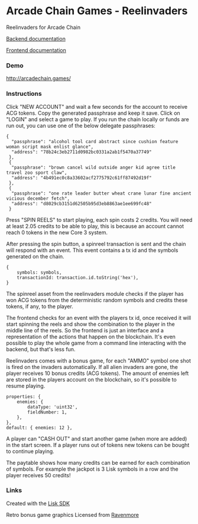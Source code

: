 
# Arcade Chain Games - Reelinvaders
Reelinvaders for Arcade Chain

[Backend documentation](https://github.com/Korben3/arcadechaingames/tree/main/reelinvaders/backend)

[Frontend documentation](https://github.com/Korben3/arcadechaingames/tree/main/reelinvaders/frontend)


### Demo

http://arcadechain.games/


### Instructions

Click "NEW ACCOUNT" and wait a few seconds for the account to receive ACG tokens. Copy the generated passphrase and keep it save. Click on "LOGIN" and select a game to play.
If you run the chain locally or funds are run out, you can use one of the below delegate passphrases:

``` 
{
  "passphrase": "alcohol tool card abstract since cushion feature woman script mask enlist glance",
  "address": "78b24c3eb2711d0982bc0331a2ab1f5470a37749"
 },
 {
  "passphrase": "brown cancel wild outside anger kid agree title travel zoo sport claw",
  "address": "4b491ec0c8a33602acf2775792c61ff87492d19f"
 },
 {
  "passphrase": "one rate leader butter wheat crane lunar fine ancient vicious december fetch",
  "address": "d8029cb3151d62505b95d3eb8863ae1ee699fc48"
 }
 ```
Press "SPIN REELS" to start playing, each spin costs 2 credits. You will need at least 2.05 credits to be able to play, this is because an account cannot reach 0 tokens in the new Core 3 system.

After pressing the spin button, a spinreel transaction is sent and the chain will respond with an event. This event contains a tx id and the symbols generated on the chain.
```
{
	symbols: symbols,
	transactionId: transaction.id.toString('hex'),
}
```

The spinreel asset from the reelinvaders module checks if the player has won ACG tokens from the deterministic random symbols and credits these tokens, if any, to the player.

The frontend checks for an event with the players tx id, once received it will start spinning the reels and show the combination to the player in the middle line of the reels. So the frontend is just an interface and a representation of the actions that happen on the blockchain. It's even possible to play the whole game from a command line interacting with the backend, but that's less fun.

Reelinvaders comes with a bonus game, for each "AMMO" symbol one shot is fired on the invaders automatically. If all alien invaders are gone, the player receives 10 bonus credits (ACG tokens). The amount of enemies left are stored in the players account on the blockchain, so it's possible to resume playing.

```
properties: {
	enemies: {
		dataType: 'uint32',
		fieldNumber: 1,
	},
},
default: { enemies: 12 },
```

A player can "CASH OUT" and start another game (when more are added) in the start screen. If a player runs out of tokens new tokens can be bought to continue playing.

The paytable shows how many credits can be earned for each combination of symbols. For example the jackpot is 3 Lisk symbols in a row and the player receives 50 credits!


### Links

Created with the [Lisk SDK](https://lisk.com/documentation/lisk-sdk/)

Retro bonus game graphics Licensed from [Ravenmore](https://ravenmore.itch.io/)
